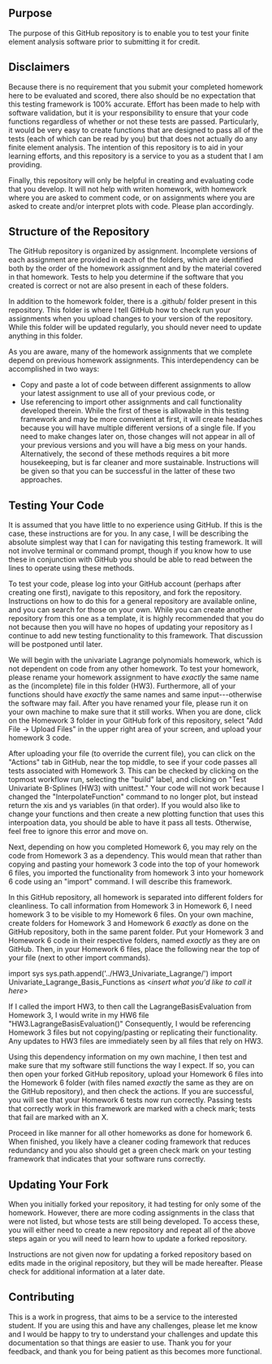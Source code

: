 ## Purpose

The purpose of this GitHub repository is to enable you to test your finite element analysis software prior to submitting it for credit.

## Disclaimers

Because there is no requirement that you submit your completed homework here to be evaluated and scored, there also should be no expectation that this testing framework is 100% accurate.
Effort has been made to help with software validation, but it is your responsibility to ensure that your code functions regardless of whether or not these tests are passed.
Particularly, it would be very easy to create functions that are designed to pass all of the tests (each of which can be read by you) but that does not actually do any finite element analysis.
The intention of this repository is to aid in your learning efforts, and this repository is a service to you as a student that I am providing.

Finally, this repository will only be helpful in creating and evaluating code that you develop.
It will not help with writen homework, with homework where you are asked to comment code, or on assignments where you are asked to create and/or interpret plots with code.
Please plan accordingly.

## Structure of the Repository

The GitHub repository is organized by assignment. 
Incomplete versions of each assignment are provided in each of the folders, which are identified both by the order of the homework assignment and by the material covered in that homework.
Tests to help you determine if the software that you created is correct or not are also present in each of these folders.

In addition to the homework folder, there is a .github/ folder present in this repository.
This folder is where I tell GitHub how to check run your assignments when you upload changes to your version of the repository.
While this folder will be updated regularly, you should never need to update anything in this folder.

As you are aware, many of the homework assignments that we complete depend on previous homework assignments.
This interdependency can be accomplished in two ways:
  - Copy and paste a lot of code between different assignments to allow your latest assignment to use all of your previous code, or
  - Use referencing to import other assignments and call functionality developed therein.
While the first of these is allowable in this testing framework and may be more convenient at first, it will create headaches because you will have multiple different versions of a single file.
If you need to make changes later on, those changes will not appear in all of your previous versions and you will have a big mess on your hands.
Alternatively, the second of these methods requires a bit more housekeeping, but is far cleaner and more sustainable.
Instructions will be given so that you can be successful in the latter of these two approaches.

## Testing Your Code

It is assumed that you have little to no experience using GitHub.
If this is the case, these instructions are for you.
In any case, I will be describing the absolute simplest way that I can for navigating this testing framework.
It will not involve terminal or command prompt, though if you know how to use these in conjunction with GitHub you should be able to read between the lines to operate using these methods.

To test your code, please log into your GitHub account (perhaps after creating one first), navigate to this repository, and fork the repository.
Instructions on how to do this for a general repository are available online, and you can search for those on your own.
While you can create another repository from this one as a template, it is highly recommended that you do not because then you will have no hopes of updating your repository as I continue to add new testing functionality to this framework.
That discussion will be postponed until later.

We will begin with the univariate Lagrange polynomials homework, which is not dependent on code from any other homework.
To test your homework, please rename your homework assignment to have *exactly* the same name as the (incomplete) file in this folder (HW3).
Furthermore, all of your functions should have *exactly* the same names and same input---otherwise the software may fail.
After you have renamed your file, please run it on your own machine to make sure that it still works.
When you are done, click on the Homework 3 folder in your GitHub fork of this repository, select "Add File -> Upload Files" in the upper right area of your screen, and upload your homework 3 code.

After uploading your file (to override the current file), you can click on the "Actions" tab in GitHub, near the top middle, to see if your code passes all tests associated with Homework 3.
This can be checked by clicking on the topmost workflow run, selecting the "build" label, and clicking on "Test Univariate B-Splines (HW3) with unittest."
Your code will not work because I changed the "InterpolateFunction" command to no longer plot, but instead return the xis and ys variables (in that order).
If you would also like to change your functions and then create a new plotting function that uses this interpoation data, you should be able to have it pass all tests.
Otherwise, feel free to ignore this error and move on.

Next, depending on how you completed Homework 6, you may rely on the code from Homework 3 as a dependency.
This would mean that rather than copying and pasting your homework 3 code into the top of your homework 6 files, you imported the functionality from homework 3 into your homework 6 code using an "import" command.
I will describe this framework.

In this GitHub repository, all homework is separated into different folders for cleanliness.
To call information from Homework 3 in Homework 6, I need homework 3 to be visible to my Homework 6 files.
On your own machine, create folders for Homework 3 and Homework 6 *exactly* as done on the GitHub repository, both in the same parent folder.
Put your Homework 3 and Homework 6 code in their respective folders, named *exactly* as they are on GitHub.
Then, in your Homework 6 files, place the following near the top of your file (next to other import commands).

import sys
sys.path.append('../HW3_Univariate_Lagrange/')
import Univariate_Lagrange_Basis_Functions as <_insert what you'd like to call it here_>

If I called the import HW3, to then call the LagrangeBasisEvaluation from Homework 3, I would write in my HW6 file "HW3.LagrangeBasisEvaluation(<inputs here>)"
Consequently, I would be referencing Homework 3 files but not copying/pasting or replicating their functionality.
Any updates to HW3 files are immediately seen by all files that rely on HW3.

Using this dependency information on my own machine, I then test and make sure that my software still functions the way I expect.
If so, you can then open your forked GitHub repository, upload your Homework 6 files into the Homework 6 folder (with files named *exactly* the same as they are on the GitHub repository), and then check the actions.
If you are successful, you will see that your Homework 6 tests now run correctly.
Passing tests that correctly work in this framework are marked with a check mark; tests that fail are marked with an X.

Proceed in like manner for all other homeworks as done for homework 6.
When finished, you likely have a cleaner coding framework that reduces redundancy and you also should get a green check mark on your testing framework that indicates that your software runs correctly.

## Updating Your Fork

When you initially forked your repository, it had testing for only some of the homework.
However, there are more coding assignments in the class that were not listed, but whose tests are still being developed.
To access these, you will either need to create a new repository and repeat all of the above steps again or you will need to learn how to update a forked repository.

Instructions are not given now for updating a forked repository based on edits made in the original repository, but they will be made hereafter. 
Please check for additional information at a later date.

## Contributing

This is a work in progress, that aims to be a service to the interested student.
If you are using this and have any challenges, please let me know and I would be happy to try to understand your challenges and update this documentation so that things are easier to use.
Thank you for your feedback, and thank you for being patient as this becomes more functional.


